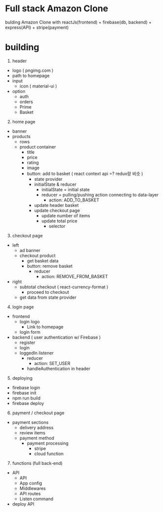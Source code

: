 # Full stack Amazon Clone

bulding Amazon Clone with reactJs(frontend) + firebase(db, backend) + express(API) + stripe(payment)

# building

1. header

- logo ( pngimg.com )
- path to homepage
- input
  - icon ( material-ui )
- option
  - auth
  - orders
  - Prime
  - Basket

2. home page

- banner
- products
  - rows
  - product container
    - title
    - price
    - rating
    - image
    - button: add to basket ( react context api =? redux랑 비슷 )
      - state provider
      - initialState & reducer
        - initialState = initial state
        - reducer = pulling/pushing action connecting to data-layer
          - action: ADD_TO_BASKET
      - update header basket
      - update checkout page
        - update number of items
        - update total price
          - selector

3. checkout page

- left
  - ad banner
  - checkout product
    - get basket data
    - button: remove basket
      - reducer
        - action: REMOVE_FROM_BASKET
- right
  - subtotal checkout ( react-currency-format )
    - proceed to checkout
  - get data from state provider

4. login page

- frontend
  - login logo
    - Link to homepage
  - login form
- backend ( user authentication w/ Firebase )
  - register
  - login
  - loggedIn listener
    - reducer
      - action: SET_USER
    - handleAuthentication in header

5. deploying

- firebase login
- firebase init
- npm run build
- firebase deploy

6. payment / checkout page

- payment sections
  - delivery address
  - review items
  - payment method
    - payment processing
      - stripe
      - cloud function

7. functions (full back-end)

- API
  - API
  - App config
  - Middlewares
  - API routes
  - Listen command
- deploy API
